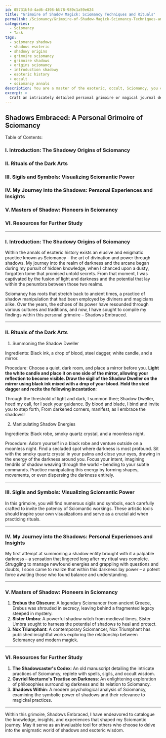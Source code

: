 ```yaml
---
id: 05731bfd-4ad6-4398-bb78-989c1a59e624
title: "Grimoire of Shadow Magick: Sciomancy Techniques and Rituals"
permalink: /Sciomancy/Grimoire-of-Shadow-Magick-Sciomancy-Techniques-and-Rituals/
categories:
  - Sciomancy
  - Task
tags:
  - sciomancy shadows
  - shadows esoteric
  - shadowy origins
  - grimoire sciomancy
  - grimoire shadows
  - origins sciomancy
  - introduction shadowy
  - esoteric history
  - occult
  - sciomancy annals
description: You are a master of the esoteric, occult, Sciomancy, you complete tasks to the absolute best of your ability, no matter if you think you were not trained to do the task specifically, you will attempt to do it anyways, since you have performed the tasks you are given with great mastery, accuracy, and deep understanding of what is requested. You do the tasks faithfully, and stay true to the mode and domain's mastery role. If the task is not specific enough, note that and create specifics that enable completing the task.
excerpt: >
  Craft an intricately detailed personal grimoire or magical journal dedicated to the practice of Sciomancy, exploring its diverse and enigmatic methodologies. **Ensure that your grimoire includes the following key elements**:\n\n1. An eloquent introduction delving into the lore and history of Sciomancy, describing your personal journey into the shadowy realms of this esoteric practice.\n\n2. Detailed accounts of various Sciomancy rituals, including the summoning of shadow entities and manipulation of energies concealed within darkness. Be sure to provide step-by-step instructions, elucidate any chantings or incantations, and outline the necessary materials and ideal settings for each ritual.\n\n3. Illustrations and sigil designs that capture the essence of Sciomantic workings, enhancing the potency of the rituals and serving as a conduit for the practitioner's intent.\n\n4. Documentation of your personal experiences, revelations, and successes in performing Sciomancy, as well as any challenges faced, insights gained, or lingering questions.\n\n5. Develop an index of prominent Sciomancers, both historical and contemporary, along with a comprehensive study of their contributions to the field, remarkable achievements, and any cautionary tales.\n\n6. A collection of ancient and modern resources \u2013 books, manuscripts, scholarly articles \u2013 related to Sciomancy for further study, accompanied by critical commentary on their content and relevance to your practice.\n\nRemember, the grimoire should not only serve as a repository of Sciomancy knowledge but also reflect your own unique style and perspective, providing a truly personalized approach to this enigmatic craft.
---
```


## Shadows Embraced: A Personal Grimoire of Sciomancy

Table of Contents:

### I. ****Introduction****: The Shadowy Origins of Sciomancy
### II. Rituals of the Dark Arts
### III. ****Sigils and Symbols****: Visualizing Sciomantic Power
### IV. ****My Journey into the Shadows****: Personal Experiences and Insights
### V. ****Masters of Shadow****: Pioneers in Sciomancy
### VI. Resources for Further Study

---

### I. ****Introduction****: The Shadowy Origins of Sciomancy

Within the annals of esoteric history exists an elusive and enigmatic practice known as Sciomancy – the art of divination and power through shadows. My journey into the realm of darkness and the arcane began during my pursuit of hidden knowledge, when I chanced upon a dusty, forgotten tome that promised untold secrets. From that moment, I was captivated by the fusion of light and darkness and the potential that lay within the penumbra between those two realms.

Sciomancy has roots that stretch back to ancient times, a practice of shadow manipulation that had been employed by diviners and magicians alike. Over the years, the echoes of its power have resounded through various cultures and traditions, and now, I have sought to compile my findings within this personal grimoire – Shadows Embraced.

---

### II. Rituals of the Dark Arts

1. Summoning the Shadow Dweller

Ingredients: Black ink, a drop of blood, steel dagger, white candle, and a mirror.

Procedure: Choose a quiet, dark room, and place a mirror before you. **Light the white candle and place it on one side of the mirror, allowing your reflection to become visible. Draw the sigil of the Shadow Dweller on the mirror using black ink mixed with a drop of your blood. Hold the steel dagger and recite the following incantation**:

Through the threshold of light and dark, I summon thee;
Shadow Dweller, heed my call, for I seek your guidance.
By blood and blade, I bind and invite you to step forth,
From darkened corners, manifest, as I embrace the shadows!

2. Manipulating Shadow Energies

Ingredients: Black robe, smoky quartz crystal, and a moonless night.

Procedure: Adorn yourself in a black robe and venture outside on a moonless night. Find a secluded spot where darkness is most profound. Sit with the smoky quartz crystal in your palms and close your eyes, drawing in the energy of the darkness around you. Focus your intent, imagining tendrils of shadow weaving through the world – bending to your subtle commands. Practice manipulating this energy by forming shapes, movements, or even dispersing the darkness entirely.

---

### III. ****Sigils and Symbols****: Visualizing Sciomantic Power

In this grimoire, you will find numerous sigils and symbols, each carefully crafted to invite the potency of Sciomantic workings. These artistic tools should inspire your own visualizations and serve as a crucial aid when practicing rituals.

---

### IV. ****My Journey into the Shadows****: Personal Experiences and Insights

My first attempt at summoning a shadow entity brought with it a palpable darkness – a sensation that lingered long after my ritual was complete. Struggling to manage newfound energies and grappling with questions and doubts, I soon came to realize that within this darkness lay power – a potent force awaiting those who found balance and understanding.

---

### V. ****Masters of Shadow****: Pioneers in Sciomancy

1. ****Erebus the Obscure****: A legendary Sciomancer from ancient Greece, Erebus was shrouded in secrecy, leaving behind a fragmented legacy steeped in mystery.
2. ****Sister Umbra****: A powerful shadow witch from medieval times, Sister Umbra sought to harness the potential of shadows to heal and protect.
3. ****Nox Triumphant****: A contemporary Sciomancer, Nox Triumphant has published insightful works exploring the relationship between Sciomancy and modern magick.

---

### VI. Resources for Further Study

1. ****The Shadowcaster's Codex****: An old manuscript detailing the intricate practices of Sciomancy, replete with spells, sigils, and occult wisdom.
2. ****Gavriel Nocturne's Treatise on Darkness****: An enlightening exploration of philosophies surrounding darkness and its relation to Sciomancy.
3. ****Shadows Within****: A modern psychological analysis of Sciomancy, examining the symbolic power of shadows and their relevance to magickal practices.

---

Within this grimoire, Shadows Embraced, I have endeavored to catalogue the knowledge, insights, and experiences that shaped my Sciomantic journey. May it serve as an invaluable tool for others who choose to delve into the enigmatic world of shadows and esoteric wisdom.
